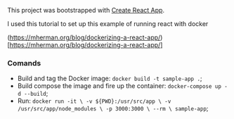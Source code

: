 This project was bootstrapped with [Create React App](https://github.com/facebook/create-react-app).

I used this tutorial to set up this example of running react with docker

(https://mherman.org/blog/dockerizing-a-react-app/)[https://mherman.org/blog/dockerizing-a-react-app/]

### Comands

* Build and tag the Docker image: `docker build -t sample-app .`;
* Build compose the image and fire up the container: `docker-compose up -d --build`;
* Run: `docker run -it \
  -v ${PWD}:/usr/src/app \
  -v /usr/src/app/node_modules \
  -p 3000:3000 \
  --rm \
  sample-app`;
